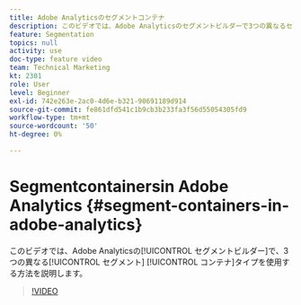 ```yaml
---
title: Adobe Analyticsのセグメントコンテナ
description: このビデオでは、Adobe Analyticsのセグメントビルダーで3つの異なるセグメントコンテナタイプを使用する方法を説明します。
feature: Segmentation
topics: null
activity: use
doc-type: feature video
team: Technical Marketing
kt: 2301
role: User
level: Beginner
exl-id: 742e263e-2ac0-4d6e-b321-90691189d914
source-git-commit: fe861dfd541c1b9cb3b233fa3f56d55054305fd9
workflow-type: tm+mt
source-wordcount: '50'
ht-degree: 0%

---
```


#   Segmentcontainersin Adobe Analytics {#segment-containers-in-adobe-analytics}

このビデオでは、Adobe Analyticsの[!UICONTROL セグメントビルダー]で、3つの異なる[!UICONTROL セグメント] [!UICONTROL コンテナ]タイプを使用する方法を説明します。

>[!VIDEO](https://video.tv.adobe.com/v/25401/?quality=12)

